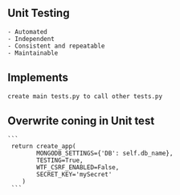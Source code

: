## Unit Testing
    - Automated
    - Independent
    - Consistent and repeatable
    - Maintainable
    
## Implements
    create main tests.py to call other tests.py
    
## Overwrite coning in Unit test
    ```
     return create_app(
            MONGODB_SETTINGS={'DB': self.db_name},
            TESTING=True,
            WTF_CSRF_ENABLED=False,
            SECRET_KEY='mySecret'
        )
     ```